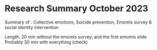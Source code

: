 # Research Summary October 2023

Summary of : Collective emotions, Suicide prevention, Emomis survey & social identity intervention


Length: 
20 min without the emomis survey, and the first emomis slide
Probably 30 min with everything (check)
